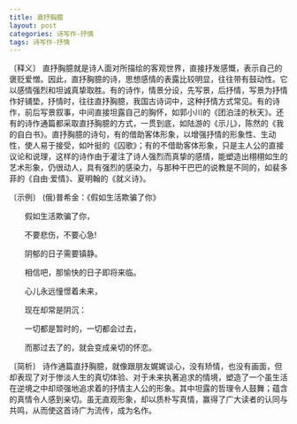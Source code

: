 ```yaml
---
title: 直抒胸臆
layout: post
categories: 诗写作-抒情
tags: 诗写作-抒情
---
```


〔释义〕 直抒胸臆就是诗人面对所描绘的客观世界，直接抒发感慨，表示自己的褒贬爱憎。因此，直抒胸臆的诗，思想感情的表露比较明显，往往带有鼓动性。它以感情强烈和坦诚真挚取胜。有的诗作，情景分设，先写景，后抒情，写景为抒情作好铺垫，抒情时，往往直抒胸臆，我国古诗词中，这种抒情方式常见。有的诗作，前后写景叙事，中间直接坦露自己的胸怀，如郭小川的《团泊洼的秋天》。还有的诗作通篇都采取直抒胸臆的方式，一贯到底，如陆游的《示儿》，陈然的《我的自白书》。直抒胸臆的诗句，有的借助客体形象，以增强抒情的形象性、生动性，使人易于接受，如叶挺的《囚歌》；有的不借助客体形象，只是主人公的直接议论和说理，这样的诗作由于灌注了诗人强烈而真挚的感情，能塑造出栩栩如生的艺术形象，仍很动人，具有强烈的感染力，与那种干巴巴的说教是不同的，如裴多菲的《自由·爱情》、夏明翰的《就义诗》。

〔示例〕 (俄)普希金：《假如生活欺骗了你》

　　假如生活欺骗了你，

　　不要悲伤，不要心急!

　　阴郁的日子需要镇静。

　　相信吧，那愉快的日子即将来临。



　　心儿永远憧憬着未来，

　　现在却常是阴沉：

　　一切都是暂时的，一切都会过去，

　　而那过去了的，就会变成亲切的怀恋。

〔简析〕 诗作通篇直抒胸臆，就像跟朋友娓娓谈心，没有矫情，也没有画面，但却表现了对于惨淡人生的真切体验、对于未来执著追求的情境，塑造了一个虽生活在逆境之中却顽强地追求着的抒情主人公的形象。其中坦露的哲理令人鼓舞；蕴含的真情令人感到亲切。虽无直观形象，却以质朴写真情，赢得了广大读者的认同与共鸣，从而使这首诗广为流传，成为名作。 